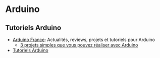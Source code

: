 # Arduino

## Tutoriels Arduino

 * [Arduino France](https://www.arduino-france.com): Actualités, reviews, projets et tutoriels pour Arduino
   * [3 projets simples que vous pouvez réaliser avec Arduino](https://www.arduino-france.com/projets/3-projets-simples-que-vous-pouvez-realiser-avec-arduino)
 * [Tutoriels Arduino](https://www.upesy.fr/blogs/tutorials/arduino-tutorials)
